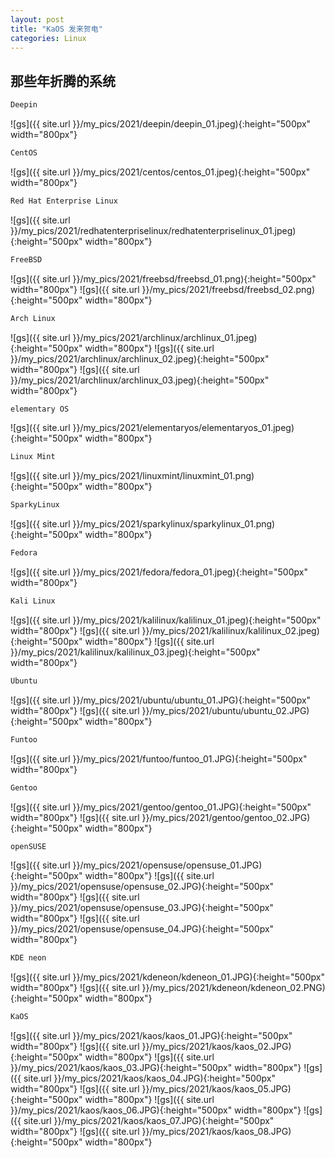 ```yaml
---
layout: post
title: "KaOS 发来贺电"
categories: Linux
---
```




## 那些年折腾的系统

```sh
Deepin
```
![gs]({{ site.url }}/my_pics/2021/deepin/deepin_01.jpeg){:height="500px" width="800px"}

```sh
CentOS
```
![gs]({{ site.url }}/my_pics/2021/centos/centos_01.jpeg){:height="500px" width="800px"}

```sh
Red Hat Enterprise Linux
```
![gs]({{ site.url }}/my_pics/2021/redhatenterpriselinux/redhatenterpriselinux_01.jpeg){:height="500px" width="800px"}

```sh
FreeBSD
```
![gs]({{ site.url }}/my_pics/2021/freebsd/freebsd_01.png){:height="500px" width="800px"}
![gs]({{ site.url }}/my_pics/2021/freebsd/freebsd_02.png){:height="500px" width="800px"}

```sh
Arch Linux
```
![gs]({{ site.url }}/my_pics/2021/archlinux/archlinux_01.jpeg){:height="500px" width="800px"}
![gs]({{ site.url }}/my_pics/2021/archlinux/archlinux_02.jpeg){:height="500px" width="800px"}
![gs]({{ site.url }}/my_pics/2021/archlinux/archlinux_03.jpeg){:height="500px" width="800px"}

```sh
elementary OS
```
![gs]({{ site.url }}/my_pics/2021/elementaryos/elementaryos_01.jpeg){:height="500px" width="800px"}

```sh
Linux Mint
```
![gs]({{ site.url }}/my_pics/2021/linuxmint/linuxmint_01.png){:height="500px" width="800px"}

```sh
SparkyLinux
```
![gs]({{ site.url }}/my_pics/2021/sparkylinux/sparkylinux_01.png){:height="500px" width="800px"}

```sh
Fedora
```
![gs]({{ site.url }}/my_pics/2021/fedora/fedora_01.jpeg){:height="500px" width="800px"}

```sh
Kali Linux
```
![gs]({{ site.url }}/my_pics/2021/kalilinux/kalilinux_01.jpeg){:height="500px" width="800px"}
![gs]({{ site.url }}/my_pics/2021/kalilinux/kalilinux_02.jpeg){:height="500px" width="800px"}
![gs]({{ site.url }}/my_pics/2021/kalilinux/kalilinux_03.jpeg){:height="500px" width="800px"}

```sh
Ubuntu
```
![gs]({{ site.url }}/my_pics/2021/ubuntu/ubuntu_01.JPG){:height="500px" width="800px"}
![gs]({{ site.url }}/my_pics/2021/ubuntu/ubuntu_02.JPG){:height="500px" width="800px"}

```sh
Funtoo
```
![gs]({{ site.url }}/my_pics/2021/funtoo/funtoo_01.JPG){:height="500px" width="800px"}

```sh
Gentoo
```
![gs]({{ site.url }}/my_pics/2021/gentoo/gentoo_01.JPG){:height="500px" width="800px"}
![gs]({{ site.url }}/my_pics/2021/gentoo/gentoo_02.JPG){:height="500px" width="800px"}

```sh
openSUSE
```
![gs]({{ site.url }}/my_pics/2021/opensuse/opensuse_01.JPG){:height="500px" width="800px"}
![gs]({{ site.url }}/my_pics/2021/opensuse/opensuse_02.JPG){:height="500px" width="800px"}
![gs]({{ site.url }}/my_pics/2021/opensuse/opensuse_03.JPG){:height="500px" width="800px"}
![gs]({{ site.url }}/my_pics/2021/opensuse/opensuse_04.JPG){:height="500px" width="800px"}

```sh
KDE neon
```
![gs]({{ site.url }}/my_pics/2021/kdeneon/kdeneon_01.JPG){:height="500px" width="800px"}
![gs]({{ site.url }}/my_pics/2021/kdeneon/kdeneon_02.PNG){:height="500px" width="800px"}

```sh
KaOS
```
![gs]({{ site.url }}/my_pics/2021/kaos/kaos_01.JPG){:height="500px" width="800px"}
![gs]({{ site.url }}/my_pics/2021/kaos/kaos_02.JPG){:height="500px" width="800px"}
![gs]({{ site.url }}/my_pics/2021/kaos/kaos_03.JPG){:height="500px" width="800px"}
![gs]({{ site.url }}/my_pics/2021/kaos/kaos_04.JPG){:height="500px" width="800px"}
![gs]({{ site.url }}/my_pics/2021/kaos/kaos_05.JPG){:height="500px" width="800px"}
![gs]({{ site.url }}/my_pics/2021/kaos/kaos_06.JPG){:height="500px" width="800px"}
![gs]({{ site.url }}/my_pics/2021/kaos/kaos_07.JPG){:height="500px" width="800px"}
![gs]({{ site.url }}/my_pics/2021/kaos/kaos_08.JPG){:height="500px" width="800px"}






